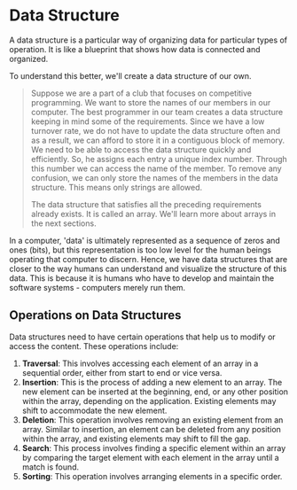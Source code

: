 # Data Structure
A data structure is a particular way of organizing data for particular types of operation. It is like a blueprint that shows how data is connected and organized.

To understand this better, we'll create a data structure of our own.

> Suppose we are a part of a club that focuses on competitive programming. We want to store the names of our members in our computer. The best programmer in our team creates a data structure keeping in mind some of the requirements. 
> Since we have a low turnover rate, we do not have to update the data structure often and as a result, we can afford to store it in a contiguous block of memory.
> We need to be able to access the data structure quickly and efficiently. So, he assigns each entry a unique index number. Through this number we can access the name of the member.
> To remove any confusion, we can only store the names of the members in the data structure. This means only strings are allowed.
>
> The data structure that satisfies all the preceding requirements already exists. It is called an array. We'll learn more about arrays in the next sections.

In a computer, 'data' is ultimately represented as a sequence of zeros and ones (bits), but this representation is too low level for the human beings operating that computer to discern. Hence, we have data structures that are closer to the way humans can understand and visualize the structure of this data. This is because it is humans who have to develop and maintain the software systems - computers merely run them. 

## Operations on Data Structures
Data structures need to have certain operations that help us to modify or access the content. These operations include:
1. **Traversal**: This involves accessing each element of an array in a sequential order, either from start to end or vice versa.
2. **Insertion**: This is the process of adding a new element to an array. The new element can be inserted at the beginning, end, or any other position within the array, depending on the application. Existing elements may shift to accommodate the new element.
3. **Deletion**: This operation involves removing an existing element from an array. Similar to insertion, an element can be deleted from any position within the array, and existing elements may shift to fill the gap.
4. **Search**: This process involves finding a specific element within an array by comparing the target element with each element in the array until a match is found.
5. **Sorting**: This operation involves arranging elements in a specific order.

